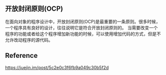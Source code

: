 ## 开放封闭原则(OCP)

在面向对象的程序设计中，开放封闭原则(OCP)是最重要的一条原则。很多时候，一个程序具有良好的设计，往往说明它是符合开放封闭原则的。 当需要改变一个程序的功能或者给这个程序增加新功能的时候，可以使用增加代码的方式，但是不允许改动程序的源代码。


## Reference

https://juejin.im/post/5c2e0c3f6fb9a049c30b5f2d